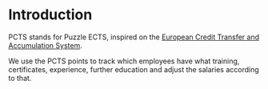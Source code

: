 # Introduction
PCTS stands for Puzzle ECTS, inspired on the [European Credit Transfer and Accumulation System](https://en.wikipedia.org/wiki/European_Credit_Transfer_and_Accumulation_System).

We use the PCTS points to track which employees have what training, certificates, experience, further education and adjust the salaries according to that.

